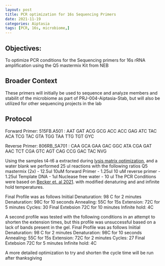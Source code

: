 ```yaml
---
layout: post
title: PCR optimization for 16s Sequencing Primers
date: 2021-11-19 
categories: Aiptasia
tags: [PCR, 16s, microbiome,]
---
```

## Objectives:
To optimize PCR conditions for the Sequencing primers for 16s rRNA amplification using the Q5 mastermix Kit from NEB

## Broader Context
These primers will initially be used to sequence and analyze members and stabilit of the microbiome as part of PRJ-004-Aiptasia-Stab, but will also be utilized for other sequencing projects in the lab
## Protocol

Forward Primer: 515FB.A501 : 
AAT GAT ACG GCG ACC ACC GAG ATC TAC ACA TCG TAC GTA TGG TAA TTG TGT GYC

Reverse Primer: 806RB_SA701 :
CAA GCA GAA GAC GGC ATA CGA GAT AAC TCT CGA GTC AGT CAG CCG GAC TAC NVG

Using the samples t4-t6 a extracted during [lysis matrix optimization](Sophia-Macvittie-Sogin-Lab-Notebook\_posts\2021-11-09-Extraction-matrices-test.md), and a water blank we performed 25 ul reactions with the following ratios
Q5 mastermix (2x) - 12.5ul
10uM forward Primer - 1.25ul
10 uM reverse primer - 1.25ul
Template DNA - 1ul
Nuclease free water - 10 ul
The PCR Conditions were based on [Becker et. al 2021](https://sfamjournals.onlinelibrary.wiley.com/doi/epdf/10.1111/1462-2920.15718).
with modified denaturing and and infinite hold temperatures.

Final Profile was as follows
Iniitial Denaturation: 98 C for 2 minutes
Denaturation: 98C for 10 seconds
Annealing: 55C for 15s
Extension: 72C for 5 minutes
Cycles: 30
Final Extebsion 72C for 10 minutes
Infinite hold: 4C

A second profile was tested with the following conditions in an attempt to shorten the extension times, but this profile was unsuccessful based on a lack of bands present in the gel.
Final Profile was as follows
Iniitial Denaturation: 98 C for 2 minutes
Denaturation: 98C for 10 seconds
Annealing: 55C for 15s
Extension: 72C for 2 minutes
Cycles: 27
Final Extebsion 72C for 5 minutes
Infinite hold: 4C

A more detailed optimization to try and shorten the cycle time will be run after thanksgiving



